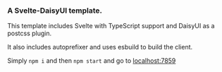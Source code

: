 ### A Svelte-DaisyUI template.

This template includes Svelte with TypeScript support and DaisyUI as a postcss plugin.

It also includes autoprefixer and uses esbuild to build the client.

Simply `npm i` and then `npm start` and go to [localhost:7859](http://localhost:7859)

